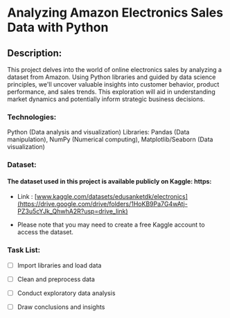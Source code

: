 # Analyzing Amazon Electronics Sales Data with Python

## Description:

This project delves into the world of online electronics sales by analyzing a dataset from Amazon. Using Python libraries and guided by data science principles, we'll uncover valuable insights into customer behavior, product performance, and sales trends. This exploration will aid in understanding market dynamics and potentially inform strategic business decisions.

### Technologies:

Python (Data analysis and visualization)
Libraries: Pandas (Data manipulation), NumPy (Numerical computing), Matplotlib/Seaborn (Data visualization)

### Dataset:
#### The dataset used in this project is available publicly on Kaggle: https:
- Link : [www.kaggle.com/datasets/edusanketdk/electronics](https://drive.google.com/drive/folders/1HoKB9Pa7G4wAtj-PZ3u5cYJk_QhwhA2R?usp=drive_link)

- Please note that you may need to create a free Kaggle account to access the dataset.


### Task List:

- [ ] Import libraries and load data
- [ ] Clean and preprocess data
- [ ] Conduct exploratory data analysis
- [ ] Draw conclusions and insights




